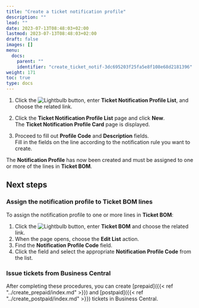 ```yaml
---
title: "Create a ticket notification profile"
description: ""
lead: ""
date: 2023-07-13T08:48:03+02:00
lastmod: 2023-07-13T08:48:03+02:00
draft: false
images: []
menu:
  docs:
    parent: ""
    identifier: "create_ticket_notif-3dc695203f25fa5e8f108e68d2181396"
weight: 171
toc: true
type: docs
---
```


1. Click the ![Lightbulb](Lightbulb_icon.PNG) button, enter **Ticket Notification Profile List**, and choose the related link.
2. Click the **Ticket Notification Profile List** page and click **New**.        
    The **Ticket Notification Profile Card** page is displayed.

3. Proceed to fill out **Profile Code** and **Description** fields.          
   Fill in the fields on the line according to the notification rule you want to create.

The **Notification Profile** has now been created and must be assigned to one or more of the lines in **Ticket BOM**.

## Next steps

### Assign the notification profile to Ticket BOM lines

To assign the notification profile to one or more lines in **Ticket BOM**:

1. Click the ![Lightbulb](Lightbulb_icon.PNG) button, enter **Ticket BOM** and choose the related link.
2. When the page opens, choose the **Edit List** action.
3. Find the **Notification Profile Code** field.
4. Click the field and select the appropriate **Notification Profile Code** from the list.

### Issue tickets from Business Central

After completing these procedures, you can create [prepaid]({{< ref "../create_prepaid/index.md" >}}) and [postpaid]({{< ref "../create_postpaid/index.md" >}}) tickets in Business Central.
